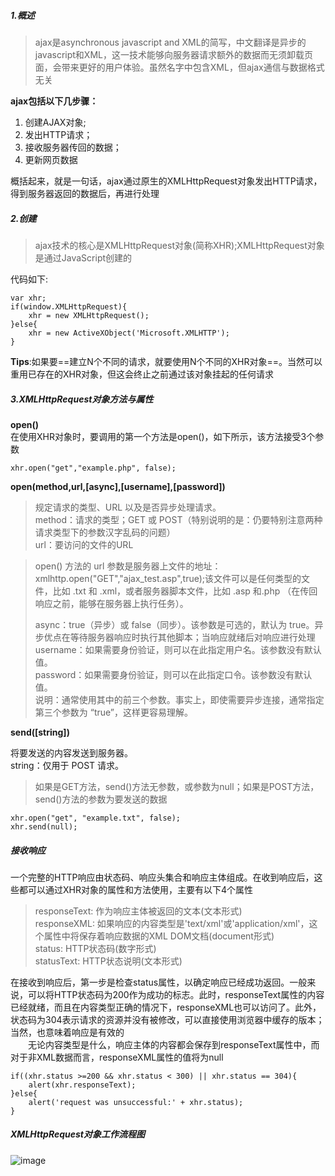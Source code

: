 ##### 1.概述

> ajax是asynchronous javascript and XML的简写，中文翻译是异步的javascript和XML，这一技术能够向服务器请求额外的数据而无须卸载页面，会带来更好的用户体验。虽然名字中包含XML，但ajax通信与数据格式无关

**ajax包括以下几步骤：**
1. 创建AJAX对象;
2. 发出HTTP请求；
3. 接收服务器传回的数据；
4. 更新网页数据

概括起来，就是一句话，ajax通过原生的XMLHttpRequest对象发出HTTP请求，得到服务器返回的数据后，再进行处理

##### 2.创建
> ajax技术的核心是XMLHttpRequest对象(简称XHR);XMLHttpRequest对象是通过JavaScript创建的

代码如下:
```JS
var xhr;
if(window.XMLHttpRequest){
    xhr = new XMLHttpRequest();
}else{
    xhr = new ActiveXObject('Microsoft.XMLHTTP');
}
```
**Tips**:如果要==建立N个不同的请求，就要使用N个不同的XHR对象==。当然可以重用已存在的XHR对象，但这会终止之前通过该对象挂起的任何请求

##### 3.XMLHttpRequest对象方法与属性
**open()**<br>
在使用XHR对象时，要调用的第一个方法是open()，如下所示，该方法接受3个参数
```JS
xhr.open("get","example.php", false);
```

**open(method,url,[async],[username],[password])**
> 规定请求的类型、URL 以及是否异步处理请求。<br>
> method：请求的类型；GET 或 POST（特别说明的是：仍要特别注意两种请求类型下的参数汉字乱码的问题）<br>
>url：要访问的文件的URL

> open() 方法的 url 参数是服务器上文件的地址：xmlhttp.open("GET","ajax_test.asp",true);该文件可以是任何类型的文件，比如 .txt 和 .xml，或者服务器脚本文件，比如 .asp 和.php （在传回响应之前，能够在服务器上执行任务）。
> 
> async：true（异步）或 false（同步）。该参数是可选的，默认为 true。异步优点在等待服务器响应时执行其他脚本；当响应就绪后对响应进行处理<br>
> username：如果需要身份验证，则可以在此指定用户名。该参数没有默认值。<br>
> password：如果需要身份验证，则可以在此指定口令。该参数没有默认值。<br>
> 说明：通常使用其中的前三个参数。事实上，即使需要异步连接，通常指定第三个参数为 “true”，这样更容易理解。

**send([string])**

将要发送的内容发送到服务器。<br>
string：仅用于 POST 请求。
> 如果是GET方法，send()方法无参数，或参数为null；如果是POST方法，send()方法的参数为要发送的数据

```JS
xhr.open("get", "example.txt", false);
xhr.send(null);
```
##### 接收响应
一个完整的HTTP响应由状态码、响应头集合和响应主体组成。在收到响应后，这些都可以通过XHR对象的属性和方法使用，主要有以下4个属性
> responseText: 作为响应主体被返回的文本(文本形式)<br>
responseXML: 如果响应的内容类型是'text/xml'或'application/xml'，这个属性中将保存着响应数据的XML DOM文档(document形式)<br>
status: HTTP状态码(数字形式)<br>
statusText: HTTP状态说明(文本形式)

在接收到响应后，第一步是检查status属性，以确定响应已经成功返回。一般来说，可以将HTTP状态码为200作为成功的标志。此时，responseText属性的内容已经就绪，而且在内容类型正确的情况下，responseXML也可以访问了。此外，状态码为304表示请求的资源并没有被修改，可以直接使用浏览器中缓存的版本；当然，也意味着响应是有效的<br>
　　无论内容类型是什么，响应主体的内容都会保存到responseText属性中，而对于非XML数据而言，responseXML属性的值将为null
```JS
if((xhr.status >=200 && xhr.status < 300) || xhr.status == 304){
    alert(xhr.responseText);
}else{
    alert('request was unsuccessful:' + xhr.status);
}
```
##### XMLHttpRequest对象工作流程图
![image](https://img-blog.csdn.net/20180626223324617?watermark/2/text/aHR0cHM6Ly9ibG9nLmNzZG4ubmV0L0xJVUhPTkdMSUFOOTE1/font/5a6L5L2T/fontsize/400/fill/I0JBQkFCMA==/dissolve/70)